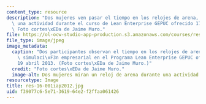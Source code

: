 ```yaml
---
content_type: resource
description: "Dos mujeres ven pasar el tiempo en los relojes de arena, ya que completa\
  \ una actividad durante el curso de Lean Enterprise GEPUC ofrecido 17-19 abril 2013.\
  \ Foto cortes\xEDa de Jaime Muro."
file: https://ol-ocw-studio-app-production.s3.amazonaws.com/courses/res-16-001-lean-enterprise-en-espanol-january-iap-2012/f39077c65e71361964e2f2ffaa061426_res-16-001iap2012.jpg
file_type: image/jpeg
image_metadata:
  caption: "Dos participantes observan el tiempo en los relojes de arena durante la\
    \ simulaci\xF3n empresarial en el Programa Lean Enterprise GEPUC ofrecido 17\u2013\
    19 abril 2013. (Foto cortes\xEDa de Jaime Muro.)"
  credit: "Foto cortes\xEDa de Jaime Muro."
  image-alt: Dos mujeres miran un reloj de arena durante una actividad en clase.
resourcetype: Image
title: res-16-001iap2012.jpg
uid: f39077c6-5e71-3619-64e2-f2ffaa061426
---
```


